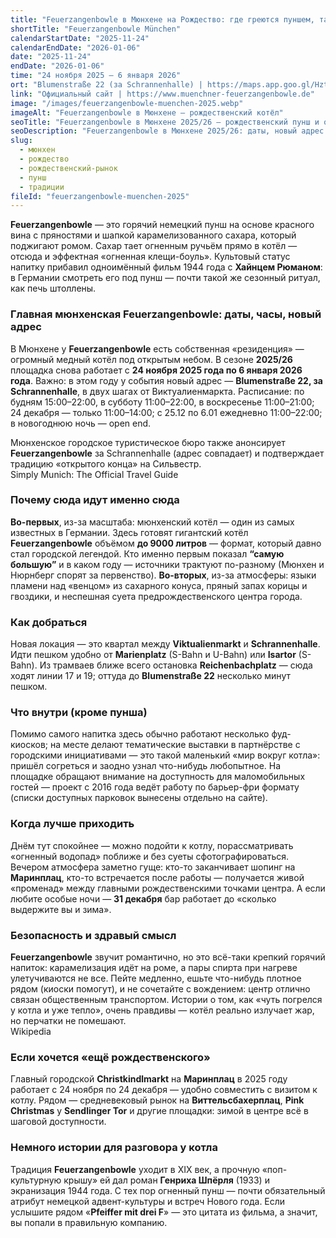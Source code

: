 ```yaml
---
title: "Feuerzangenbowle в Мюнхене на Рождество: где греются пуншем, танцуют язычки пламени и не мерзнут даже скептики"
shortTitle: "Feuerzangenbowle München"
calendarStartDate: "2025-11-24"
calendarEndDate: "2026-01-06"
date: "2025-11-24"
endDate: "2026-01-06"
time: "24 ноября 2025 – 6 января 2026"
ort: "Blumenstraße 22 (за Schrannenhalle) | https://maps.app.goo.gl/HztcZgAeDV8jKUQQA"
link: "Официальный сайт | https://www.muenchner-feuerzangenbowle.de"
image: "/images/feuerzangenbowle-muenchen-2025.webp"
imageAlt: "Feuerzangenbowle в Мюнхене — рождественский котёл"
seoTitle: "Feuerzangenbowle в Мюнхене 2025/26 — рождественский пунш и огненное шоу"
seoDescription: "Feuerzangenbowle в Мюнхене 2025/26: даты, новый адрес у Schrannenhalle, расписание, как добраться, атмосфера и традиция огненного рождественского пунша."
slug:
  - мюнхен
  - рождество
  - рождественский-рынок
  - пунш
  - традиции
fileId: "feuerzangenbowle-muenchen-2025"
---
```


**Feuerzangenbowle** — это горячий немецкий пунш на основе красного вина с пряностями и шапкой карамелизованного сахара, который поджигают ромом. Сахар тает огненным ручьём прямо в котёл — отсюда и эффектная «огненная клещи-бoуль». Культовый статус напитку прибавил одноимённый фильм 1944 года с **Хайнцем Рюманом**: в Германии смотреть его под пунш — почти такой же сезонный ритуал, как печь штоллены.  

### Главная мюнхенская Feuerzangenbowle: даты, часы, новый адрес

В Мюнхене у **Feuerzangenbowle** есть собственная «резиденция» — огромный медный котёл под открытым небом. В сезоне **2025/26** площадка снова работает с **24 ноября 2025 года по 6 января 2026 года**. Важно: в этом году у события новый адрес — **Blumenstraße 22, за Schrannenhalle**, в двух шагах от Виктуалиенмаркта. Расписание: по будням 15:00–22:00, в субботу 11:00–22:00, в воскресенье 11:00–21:00; 24 декабря — только 11:00–14:00; с 25.12 по 6.01 ежедневно 11:00–22:00; в новогоднюю ночь — open end.  

Мюнхенское городское туристическое бюро также анонсирует **Feuerzangenbowle** за Schrannenhalle (адрес совпадает) и подтверждает традицию «открытого конца» на Сильвестр.  
Simply Munich: The Official Travel Guide  

### Почему сюда идут именно сюда

**Во-первых**, из-за масштаба: мюнхенский котёл — один из самых известных в Германии. Здесь готовят гигантский котёл **Feuerzangenbowle** объёмом **до 9000 литров** — формат, который давно стал городской легендой. Кто именно первым показал **“самую большую”** и в каком году — источники трактуют по-разному (Мюнхен и Нюрнберг спорят за первенство). **Во-вторых**, из-за атмосферы: языки пламени над «венцом» из сахарного конуса, пряный запах корицы и гвоздики, и неспешная суета предрождественского центра города.  

### Как добраться

Новая локация — это квартал между **Viktualienmarkt** и **Schrannenhalle**. Идти пешком удобно от **Marienplatz** (S-Bahn и U-Bahn) или **Isartor** (S-Bahn). Из трамваев ближе всего остановка **Reichenbachplatz** — сюда ходят линии 17 и 19; оттуда до **Blumenstraße 22** несколько минут пешком.  

### Что внутри (кроме пунша)

Помимо самого напитка здесь обычно работают несколько фуд-киосков; на месте делают тематические выставки в партнёрстве с городскими инициативами — это такой маленький «мир вокруг котла»: пришёл согреться и заодно узнал что-нибудь любопытное. На площадке обращают внимание на доступность для маломобильных гостей — проект с 2016 года ведёт работу по барьер-фри формату (списки доступных парковок вынесены отдельно на сайте).  

### Когда лучше приходить

Днём тут спокойнее — можно подойти к котлу, порассматривать «огненный водопад» поближе и без суеты сфотографироваться. Вечером атмосфера заметно гуще: кто-то заканчивает шопинг на **Маринплац**, кто-то встречается после работы — получается живой «променад» между главными рождественскими точками центра. А если любите особые ночи — **31 декабря** бар работает до «сколько выдержите вы и зима».  

### Безопасность и здравый смысл

**Feuerzangenbowle** звучит романтично, но это всё-таки крепкий горячий напиток: карамелизация идёт на роме, а пары спирта при нагреве улетучиваются не все. Пейте медленно, ешьте что-нибудь плотное рядом (киоски помогут), и не сочетайте с вождением: центр отлично связан общественным транспортом. Истории о том, как «чуть погрелся у котла и уже тепло», очень правдивы — котёл реально излучает жар, но перчатки не помешают.  
Wikipedia  

### Если хочется «ещё рождественского»

Главный городской **Christkindlmarkt** на **Маринплац** в 2025 году работает с 24 ноября по 24 декабря — удобно совместить с визитом к котлу. Рядом — средневековый рынок на **Виттельсбахерплац**, **Pink Christmas** у **Sendlinger Tor** и другие площадки: зимой в центре всё в шаговой доступности.  

### Немного истории для разговора у котла

Традиция **Feuerzangenbowle** уходит в XIX век, а прочную «поп-культурную крышу» ей дал роман **Генриха Шпёрля** (1933) и экранизация 1944 года. С тех пор огненный пунш — почти обязательный атрибут немецкой адвент-культуры и встреч Нового года. Если услышите рядом «**Pfeiffer mit drei F**» — это цитата из фильма, а значит, вы попали в правильную компанию.  

